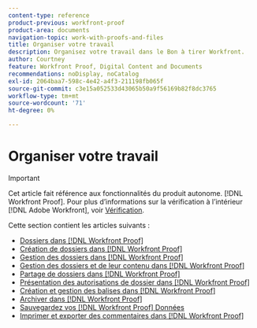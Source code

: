 ```yaml
---
content-type: reference
product-previous: workfront-proof
product-area: documents
navigation-topic: work-with-proofs-and-files
title: Organiser votre travail
description: Organisez votre travail dans le Bon à tirer Workfront.
author: Courtney
feature: Workfront Proof, Digital Content and Documents
recommendations: noDisplay, noCatalog
exl-id: 2064baa7-598c-4e42-a4f3-211198fb065f
source-git-commit: c3e15a052533d43065b50a9f56169b82f8dc3765
workflow-type: tm+mt
source-wordcount: '71'
ht-degree: 0%

---
```


# Organiser votre travail

>[!IMPORTANT]
>
>Cet article fait référence aux fonctionnalités du produit autonome. [!DNL Workfront Proof]. Pour plus d’informations sur la vérification à l’intérieur [!DNL Adobe Workfront], voir [Vérification](../../../review-and-approve-work/proofing/proofing.md).

Cette section contient les articles suivants :

* [Dossiers dans [!DNL Workfront Proof]](../../../workfront-proof/wp-work-proofsfiles/organize-your-work/folders.md)
* [Création de dossiers dans [!DNL Workfront Proof]](../../../workfront-proof/wp-work-proofsfiles/organize-your-work/create-folders.md)
* [Gestion des dossiers dans [!DNL Workfront Proof]](../../../workfront-proof/wp-work-proofsfiles/organize-your-work/manage-folders.md)
* [Gestion des dossiers et de leur contenu dans [!DNL Workfront Proof]](../../../workfront-proof/wp-work-proofsfiles/organize-your-work/manage-folders-and-contents.md)
* [Partage de dossiers dans [!DNL Workfront Proof]](../../../workfront-proof/wp-work-proofsfiles/organize-your-work/share-folders.md)
* [Présentation des autorisations de dossier dans [!DNL Workfront Proof]](../../../workfront-proof/wp-work-proofsfiles/organize-your-work/folder-permissions.md)
* [Création et gestion des balises dans [!DNL Workfront Proof]](../../../workfront-proof/wp-work-proofsfiles/organize-your-work/create-and-manage-tags.md)
* [Archiver dans [!DNL Workfront Proof]](../../../workfront-proof/wp-work-proofsfiles/organize-your-work/archive.md)
* [Sauvegardez vos [!DNL Workfront Proof] Données](../../../workfront-proof/wp-work-proofsfiles/organize-your-work/back-up-data.md)
* [Imprimer et exporter des commentaires dans [!DNL Workfront Proof]](../../../workfront-proof/wp-work-proofsfiles/organize-your-work/print-and-export-comments.md)
